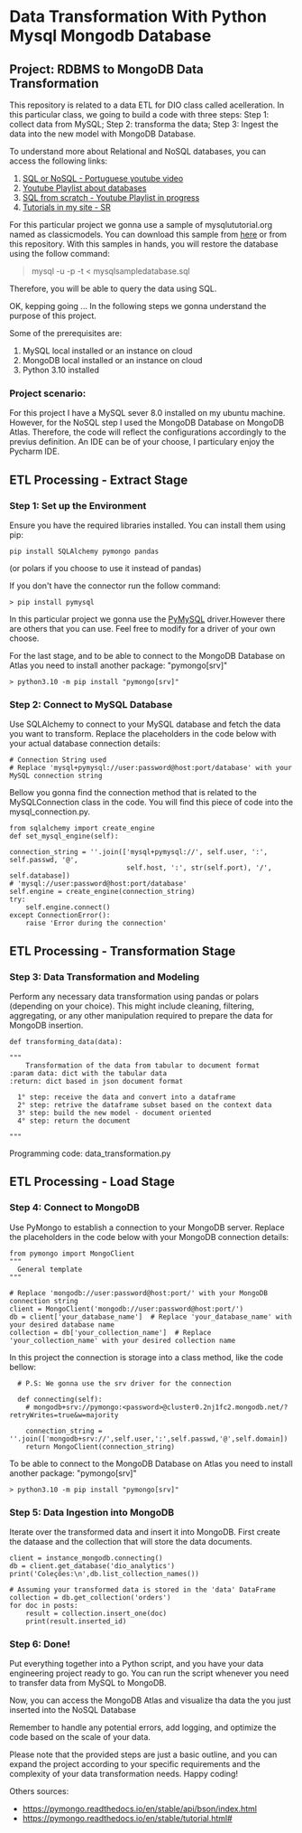   # Data Transformation With Python Mysql Mongodb Database

## Project: RDBMS to MongoDB Data Transformation

This repository is related to a data ETL for DIO class called acelleration. In this particular class, we going to build a code with three steps: Step 1: collect data from MySQL; Step 2: transforma the data; Step 3: Ingest the data into the new model with MongoDB Database.

To understand more about Relational and NoSQL databases, you can access the following links:
1. [SQL or NoSQL - Portuguese youtube video](https://youtu.be/o8i2KZiIW4Y)
3. [Youtube Playlist about databases](https://youtube.com/playlist?list=PLigQ9zMmlIqK38m2kShipMoquEcasoWKZ)
4. [SQL from scratch - Youtube Playlist in progress](https://youtube.com/playlist?list=PLigQ9zMmlIqIc2xi1Sg902zCscNndIvDp)
5. [Tutorials in my site - SR](https://simplificandoredes.com/)

For this particular project we gonna use a sample of mysqlututorial.org named as classicmodels. You can download this sample from [here](https://www.mysqltutorial.org/mysql-sample-database.aspx) or from this repository. With this samples in hands, you will restore the database using the follow command:

  > mysql -u <user> -p -t < mysqlsampledatabase.sql

Therefore, you will be able to query the data using SQL.

OK, kepping going ... In the following steps we gonna understand the purpose of this project.

Some of the prerequisites are:
1. MySQL local installed or an instance on cloud
2. MongoDB local installed or an instance on cloud
3. Python 3.10 installed

### Project scenario:

For this project I have a MySQL sever 8.0 installed on my ubuntu machine. However, for the NoSQL step I used the MongoDB Database on MongoDB Atlas. Therefore, the code will reflect the configurations accordingly to the previus definition. An IDE can be of your choose, I particulary enjoy the Pycharm IDE.


## ETL Processing - Extract Stage

### Step 1: Set up the Environment

Ensure you have the required libraries installed. You can install them using pip:

    pip install SQLAlchemy pymongo pandas

(or polars if you choose to use it instead of pandas)

If you don't have the connector run the follow command:

    > pip install pymysql

In this particular project we gonna use the [PyMySQL](https://pypi.org/project/pymysql/) driver.However there are others that you can use. Feel free to modify for a driver of your own choose.

For the last stage, and to be able to connect to the MongoDB Database on Atlas you need to install another package: "pymongo[srv]"

    > python3.10 -m pip install "pymongo[srv]"

### Step 2: Connect to MySQL Database

Use SQLAlchemy to connect to your MySQL database and fetch the data you want to transform. Replace the placeholders in the code below with your actual database connection details:

    # Connection String used 
    # Replace 'mysql+pymysql://user:password@host:port/database' with your MySQL connection string

Bellow you gonna find the connection method that is related to the MySQLConnection class in the code. You will find this piece of code into the mysql_connection.py. 

    from sqlalchemy import create_engine
    def set_mysql_engine(self):

    connection_string = ''.join(['mysql+pymysql://', self.user, ':', self.passwd, '@',
                                 self.host, ':', str(self.port), '/', self.database])
    # 'mysql://user:password@host:port/database'
    self.engine = create_engine(connection_string)
    try:
        self.engine.connect()
    except ConnectionError():
        raise 'Error during the connection'

## ETL Processing - Transformation Stage

### Step 3: Data Transformation and Modeling

Perform any necessary data transformation using pandas or polars (depending on your choice). This might include cleaning, filtering, aggregating, or any other manipulation required to prepare the data for MongoDB insertion.

    def transforming_data(data):
    
    """
        Transformation of the data from tabular to document format
    :param data: dict with the tabular data
    :return: dict based in json document format

      1° step: receive the data and convert into a dataframe
      2° step: retrive the dataframe subset based on the context data
      3° step: build the new model - document oriented
      4° step: return the document
    
    """

Programming code: data_transformation.py

## ETL Processing - Load Stage

### Step 4: Connect to MongoDB

Use PyMongo to establish a connection to your MongoDB server. Replace the placeholders in the code below with your MongoDB connection details:

    from pymongo import MongoClient
    """
      General template
    """

    # Replace 'mongodb://user:password@host:port/' with your MongoDB connection string
    client = MongoClient('mongodb://user:password@host:port/')
    db = client['your_database_name']  # Replace 'your_database_name' with your desired database name
    collection = db['your_collection_name']  # Replace 'your_collection_name' with your desired collection name

In this project the connection is storage into a class method, like the code bellow:

      # P.S: We gonna use the srv driver for the connection

      def connecting(self):
        # mongodb+srv://pymongo:<password>@cluster0.2nj1fc2.mongodb.net/?retryWrites=true&w=majority
        
        connection_string = ''.join(['mongodb+srv://',self.user,':',self.passwd,'@',self.domain])
        return MongoClient(connection_string)

To be able to connect to the MongoDB Database on Atlas you need to install another package: "pymongo[srv]"

    > python3.10 -m pip install "pymongo[srv]"


### Step 5: Data Ingestion into MongoDB

Iterate over the transformed data and insert it into MongoDB. First create the dataase and the collection that will store the data documents.

    client = instance_mongodb.connecting()
    db = client.get_database('dio_analytics')
    print('Coleções:\n',db.list_collection_names())
    
    # Assuming your transformed data is stored in the 'data' DataFrame
    collection = db.get_collection('orders')
    for doc in posts:
        result = collection.insert_one(doc)
        print(result.inserted_id)
        
### Step 6: Done!

Put everything together into a Python script, and you have your data engineering project ready to go. You can run the script whenever you need to transfer data from MySQL to MongoDB. 

Now, you can access the MongoDB Atlas and visualize tha data the you just inserted into the NoSQL Database

Remember to handle any potential errors, add logging, and optimize the code based on the scale of your data.

Please note that the provided steps are just a basic outline, and you can expand the project according to your specific requirements and the complexity of your data transformation needs. Happy coding!

Others sources:
- https://pymongo.readthedocs.io/en/stable/api/bson/index.html
- https://pymongo.readthedocs.io/en/stable/tutorial.html#
